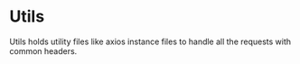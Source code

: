 # Utils
Utils holds utility files like axios instance files to handle all the requests with common headers.
